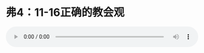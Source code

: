 # 弗4：11-16正确的教会观

<audio style="width: 100%;" preload="false" controls controlslist="nodownload"><source src="http://file.simai.life/audio/mp3/old/12280.mp3" type="audio/mpeg">Your browser does not support the audio element.</audio>


